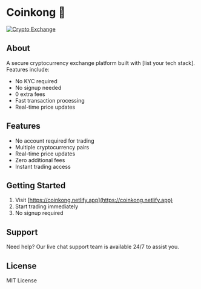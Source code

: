 # Coinkong 🚀
[![Crypto Exchange](https://img.shields.io/badge/Crypto-Exchange-Platform-0.0.1-blue.svg?style=flat-square)]()

## About
A secure cryptocurrency exchange platform built with [list your tech stack]. Features include:

* No KYC required
* No signup needed
* 0 extra fees
* Fast transaction processing
* Real-time price updates

## Features
- No account required for trading
- Multiple cryptocurrency pairs
- Real-time price updates
- Zero additional fees
- Instant trading access

## Getting Started
1. Visit [https://coinkong.netlify.app](https://coinkong.netlify.app)
2. Start trading immediately
3. No signup required

## Support
Need help? Our live chat support team is available 24/7 to assist you.

## License
MIT License
